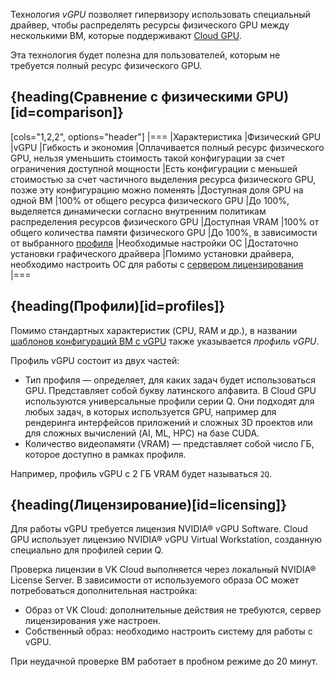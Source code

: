 Технология *vGPU* позволяет гипервизору использовать специальный драйвер, чтобы распределять ресурсы физического GPU между несколькими ВМ, которые поддерживают [Cloud GPU](/ru/computing/gpu/concepts/about).

Эта технология будет полезна для пользователей, которым не требуется полный ресурс физического GPU.

## {heading(Сравнение c физическими GPU)[id=comparison]}

[cols="1,2,2", options="header"]
|===
|Характеристика
|Физический GPU
|vGPU
|Гибкость и экономия
|Оплачивается полный ресурс физического GPU, нельзя уменьшить стоимость такой конфигурации за счет ограничения доступной мощности
|Есть конфигурации с меньшей стоимостью за счет частичного выделения ресурса физического GPU, позже эту конфигурацию можно поменять
|Доступная доля GPU на одной ВМ
|100% от общего ресурса физического GPU
|До 100%, выделяется динамически согласно внутренним политикам распределения ресурсов физического GPU
|Доступная VRAM
|100% от общего количества памяти физического GPU
|До 100%, в зависимости от выбранного [профиля](#profiles)
|Необходимые настройки ОС
|Достаточно установки графического драйвера
|Помимо установки драйвера, необходимо настроить ОС для работы с [сервером лицензирования](#licensing)
|===

## {heading(Профили)[id=profiles]}

Помимо стандартных характеристик (CPU, RAM и др.), в названии [шаблонов конфигураций ВМ с vGPU](/ru/computing/gpu/concepts/about#flavors) также указывается *профиль vGPU*.

Профиль vGPU состоит из двух частей:

* Тип профиля — определяет, для каких задач будет использоваться GPU. Представляет собой букву латинского алфавита. В Cloud GPU используются универсальные профили серии Q. Они подходят для любых задач, в которых используется GPU, например для рендеринга интерфейсов приложений и сложных 3D проектов или для сложных вычислений (AI, ML, HPC) на базе CUDA.
* Количество видеопамяти (VRAM) — представляет собой число ГБ, которое доступно в рамках профиля.

Например, профиль vGPU с 2 ГБ VRAM будет называться `2Q`.

## {heading(Лицензирование)[id=licensing]}

Для работы vGPU требуется лицензия NVIDIA® vGPU Software. Cloud GPU использует лицензию NVIDIA® vGPU Virtual Workstation, созданную специально для профилей серии Q.

Проверка лицензии в VK Cloud выполняется через локальный NVIDIA® License Server. В зависимости от используемого образа ОС может потребоваться дополнительная настройка:

- Образ от VK Cloud: дополнительные действия не требуются, сервер лицензирования уже настроен.
- Собственный образ: необходимо настроить систему для работы с vGPU.

При неудачной проверке ВМ работает в пробном режиме до 20 минут.